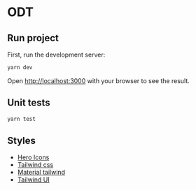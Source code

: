 # ODT

## Run project

First, run the development server:

```bash
yarn dev
```

Open [http://localhost:3000](http://localhost:3000) with your browser to see the result.


## Unit tests

```bash
yarn test
```


## Styles
- [Hero Icons](https://heroicons.com/)
- [Tailwind css](https://tailwindcss.com/docs/customizing-colors)
- [Material tailwind](https://www.material-tailwind.com/)
- [Tailwind UI](https://tailwindui.com/components/preview)